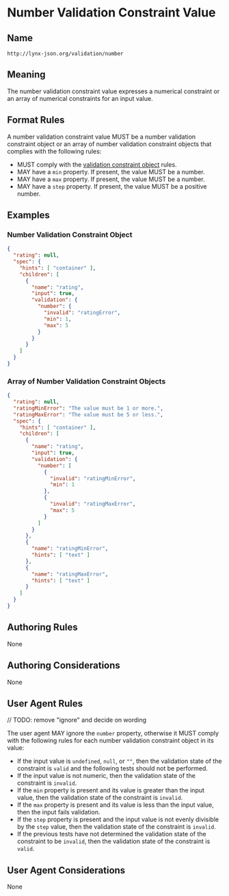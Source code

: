 # Number Validation Constraint Value

## Name

`http://lynx-json.org/validation/number`

## Meaning

The number validation constraint value expresses a numerical constraint or an array of numerical constraints for an input value.

## Format Rules

A number validation constraint value MUST be a number validation constraint object or an array of number validation constraint objects that complies with the following rules:

- MUST comply with the [validation constraint object](./index.md#validation-constraint-object) rules.
- MAY have a `min` property. If present, the value MUST be a number.
- MAY have a `max` property. If present, the value MUST be a number.
- MAY have a `step` property. If present, the value MUST be a positive number.

## Examples

### Number Validation Constraint Object

```json
{
  "rating": null,
  "spec": {
    "hints": [ "container" ],
    "children": [
      {
        "name": "rating",
        "input": true,
        "validation": {
          "number": {
            "invalid": "ratingError",
            "min": 1,
            "max": 5
          }
        }
      }
    ]
  }
}
```

### Array of Number Validation Constraint Objects

```json
{
  "rating": null,
  "ratingMinError": "The value must be 1 or more.",
  "ratingMaxError": "The value must be 5 or less.",
  "spec": {
    "hints": [ "container" ],
    "children": [
      {
        "name": "rating",
        "input": true,
        "validation": {
          "number": [
            {
              "invalid": "ratingMinError",
              "min": 1
            },
            {
              "invalid": "ratingMaxError",
              "max": 5
            }
          ]
        }
      },
      {
        "name": "ratingMinError",
        "hints": [ "text" ]
      },
      {
        "name": "ratingMaxError",
        "hints": [ "text" ]
      }
    ]
  }
}
```

## Authoring Rules

None

## Authoring Considerations

None

## User Agent Rules

// TODO: remove "ignore" and decide on wording

The user agent MAY ignore the `number` property, otherwise it MUST comply with the following rules for each number validation constraint object in its value:

- If the input value is `undefined`, `null`, or `""`, then the validation state of the constraint is `valid` and the following tests should not be performed.
- If the input value is not numeric, then the validation state of the constraint is `invalid`.
- If the `min` property is present and its value is greater than the input value, then the validation state of the constraint is `invalid`.
- If the `max` property is present and its value is less than the input value, then the input fails validation.
- If the `step` property is present and the input value is not evenly divisible by the `step` value, then the validation state of the constraint is `invalid`.
- If the previous tests have not determined the validation state of the constraint to be `invalid`, then the validation state of the constraint is `valid`.

## User Agent Considerations

None
